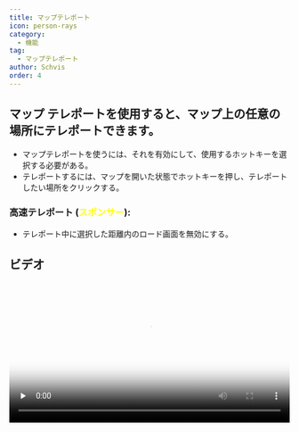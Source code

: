 ```yaml
---
title: マップテレポート
icon: person-rays
category:
  - 機能
tag:
  - マップテレポート
author: Schvis
order: 4
---
```


## マップ テレポートを使用すると、マップ上の任意の場所にテレポートできます。
- マップテレポートを使うには、それを有効にして、使用するホットキーを選択する必要がある。
- テレポートするには、マップを開いた状態でホットキーを押し、テレポートしたい場所をクリックする。

### 高速テレポート (<span style='color:yellow;'>スポンサー</span>):
- テレポート中に選択した距離内のロード画面を無効にする。

## ビデオ

<video controls preload="none" width="100%" poster="https://nextcloud.atruicardona.xyz/s/x8LsMBL3iX2fbRe/preview"><source src="https://nextcloud.atruicardona.xyz/s/x8LsMBL3iX2fbRe/download" type="video/mp4"></video>

